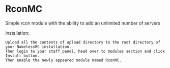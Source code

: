 # RconMC

Simple rcon module with the ability to add an unlimited number of servers

Installation:

    Upload all the contents of upload directory to the root directory of your NamelessMC installation.
    Then login to your staff panel, head over to modules section and click Install button.
    Then enable the newly appeared module named RconMC.
